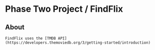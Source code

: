 # Phase Two Project / FindFlix

## About

    FindFlix uses the [TMDB API](https://developers.themoviedb.org/3/getting-started/introduction) 



